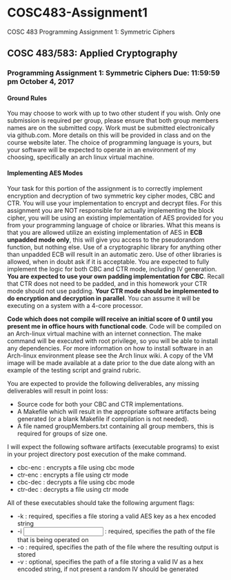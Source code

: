 # COSC483-Assignment1
COSC 483 Programming Assignment 1: Symmetric Ciphers


## COSC 483/583: Applied Cryptography
### Programming Assignment 1: Symmetric Ciphers Due: 11:59:59 pm October 4, 2017
#### Ground Rules
You may choose to work with up to two other student if you wish. Only one
submission is required per group, please ensure that both group members names are on the submitted
copy. Work must be submitted electronically via github.com. More details on this will be
provided in class and on the course website later. The choice of programming language is yours,
but your software will be expected to operate in an environment of my choosing, specifically an
arch linux virtual machine.

#### Implementing AES Modes
Your task for this portion of the assignment is to correctly implement
encryption and decryption of two symmetric key cipher modes, CBC and CTR. You will use
your implementation to encrypt and decrypt files. For this assignment you are NOT responsible
for actually implementing the block cipher, you will be using an existing implementation of AES
provided for you from your programming language of choice or libraries. What this means is that
you are allowed utilize an existing implementation of AES in **ECB unpadded mode only**, this
will give you access to the pseudorandom function, but nothing else. Use of a cryptographic library
for anything other than unpadded ECB will result in an automatic zero. Use of other libraries
is allowed, when in doubt ask if it is acceptable. You are expected to fully implement the logic
for both CBC and CTR mode, including IV generation. **You are expected to use your own
padding implementation for CBC**. Recall that CTR does not need to be padded, and in this
homework your CTR mode should not use padding. **Your CTR mode should be implemented
to do encryption and decryption in parallel**. You can assume it will be executing on a system
with a 4-core processor.

**Code which does not compile will receive an initial score of 0 until you present
me in office hours with functional code**. Code will be compiled on an Arch-linux virtual
machine with an internet connection. The make command will be executed with root privilege, so
you will be able to install any dependencies. For more information on how to install software in
an Arch-linux environment please see the Arch linux wiki. A copy of the VM image will be made
available at a date prior to the due date along with an example of the testing script and graind
rubric.

You are expected to provide the following deliverables, any missing deliverables will result in point
loss:
* Source code for both your CBC and CTR implementations.
* A Makefile which will result in the appropriate software artifacts being generated (or a blank
Makefile if compilation is not needed).
* A file named groupMembers.txt containing all group members, this is required for groups of
size one.

I will expect the following software artifacts (executable programs) to exist in your project directory
post execution of the make command.
* cbc-enc : encrypts a file using cbc mode
* ctr-enc : encrypts a file using ctr mode
* cbc-dec : decrypts a file using cbc mode
* ctr-dec : decrypts a file using ctr mode

All of these executables should take the following argument flags:
* -k <key file> : required, specifies a file storing a valid AES key as a hex encoded string
* -i <input file> : required, specifies the path of the file that is being operated on
* -o <output file> : required, specifies the path of the file where the resulting output is stored
* -v <iv file> : optional, specifies the path of a file storing a valid IV as a hex encoded string,
if not present a random IV should be generated
